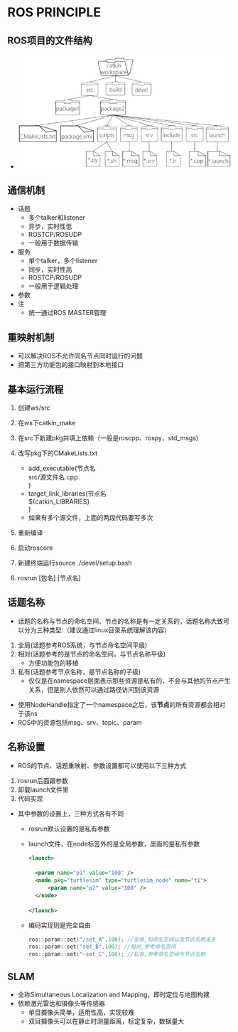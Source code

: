 # ROS PRINCIPLE

## ROS项目的文件结构

- ![文件系统](images/文件系统.jpg)

## 通信机制

- 话题
  - 多个talker和listener
  - 异步，实时性低
  - ROSTCP/ROSUDP
  - 一般用于数据传输
- 服务
  - 单个talker，多个listener
  - 同步，实时性高
  - ROSTCP/ROSUDP
  - 一般用于逻辑处理
- 参数
- 注
  - 统一通过ROS MASTER管理

## 重映射机制

- 可以解决ROS不允许同名节点同时运行的问题
- 把第三方功能包的接口映射到本地接口

## 基本运行流程

1. 创建ws/src
2. 在ws下catkin_make
3. 在src下新建pkg并填上依赖（一般是roscpp、rospy、std_msgs)
4. 改写pkg下的CMakeLists.txt
     - add_executable(节点名  
        src/源文件名.cpp  
      )
     - target_link_libraries(节点名  
        ${catkin_LIBRARIES}  
      )
     - 如果有多个源文件，上面的两段代码要写多次

5. 重新编译
6. 启动roscore
7. 新建终端运行source ./devel/setup.bash
8. rosrun [包名] [节点名]

## 话题名称

- 话题的名称与节点的命名空间、节点的名称是有一定关系的，话题名称大致可以分为三种类型:（建议通过linux目录系统理解该内容）

1. 全局(话题参考ROS系统，与节点命名空间平级)
2. 相对(话题参考的是节点的命名空间，与节点名称平级)
   - 方便功能包的移植
3. 私有(话题参考节点名称，是节点名称的子级)
   - 仅仅是在namespace层面表示那些资源是私有的，不会与其他的节点产生关系，但是别人依然可以通过路径访问到该资源

- 使用NodeHandle指定了一个namespace之后，该**节点**的所有资源都会相对于该ns
- ROS中的资源包括msg、srv、topic、param

## 名称设置

- ROS的节点、话题重映射、参数设置都可以使用以下三种方式

1. rosrun后面跟参数
2. 卸载launch文件里
3. 代码实现

- 其中参数的设置上，三种方式各有不同
  - rosrun默认设置的是私有参数
  - launch文件，在node标签外的是全局参数，里面的是私有参数

    ```xml
    <launch>

      <param name="p1" value="100" />
      <node pkg="turtlesim" type="turtlesim_node" name="t1">
          <param name="p2" value="100" />
      </node>

    </launch>
    ```

  - 编码实现则是完全自由

    ```cpp
    ros::param::set("/set_A",100); //全局,和命名空间以及节点名称无关
    ros::param::set("set_B",100); //相对,参考命名空间
    ros::param::set("~set_C",100); //私有,参考命名空间与节点名称
    ```

## SLAM

- 全称Simultaneous Localization and Mapping，即时定位与地图构建
- 依赖激光雷达和摄像头等传感器
  - 单目摄像头简单，适用性高，实现较难
  - 双目摄像头可以在静止时测量距离，标定复杂，数据量大
